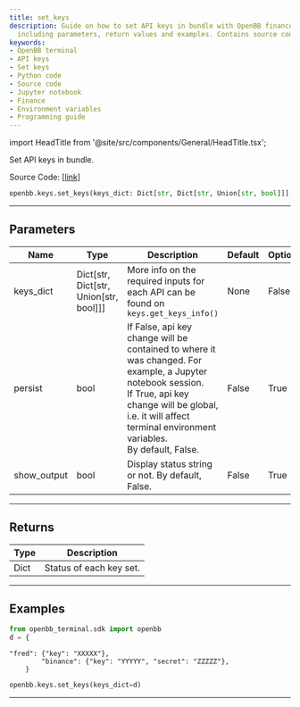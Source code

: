 ```yaml
---
title: set_keys
description: Guide on how to set API keys in bundle with OpenBB finance terminal,
  including parameters, return values and examples. Contains source code link
keywords:
- OpenBB terminal
- API keys
- Set keys
- Python code
- Source code
- Jupyter notebook
- Finance
- Environment variables
- Programming guide
---
```


import HeadTitle from '@site/src/components/General/HeadTitle.tsx';

<HeadTitle title="keys.set_keys - Reference | OpenBB SDK Docs" />

Set API keys in bundle.

Source Code: [[link](https://github.com/OpenBB-finance/OpenBBTerminal/tree/main/openbb_terminal/keys_model.py#L116)]

```python
openbb.keys.set_keys(keys_dict: Dict[str, Dict[str, Union[str, bool]]], persist: bool = False, show_output: bool = False)
```

---

## Parameters

| Name | Type | Description | Default | Optional |
| ---- | ---- | ----------- | ------- | -------- |
| keys_dict | Dict[str, Dict[str, Union[str, bool]]] | More info on the required inputs for each API can be found on `keys.get_keys_info()` | None | False |
| persist | bool | If False, api key change will be contained to where it was changed. For example, a Jupyter notebook session.<br/>If True, api key change will be global, i.e. it will affect terminal environment variables.<br/>By default, False. | False | True |
| show_output | bool | Display status string or not. By default, False. | False | True |


---

## Returns

| Type | Description |
| ---- | ----------- |
| Dict | Status of each key set. |
---

## Examples

```python
from openbb_terminal.sdk import openbb
d = {
```

```
"fred": {"key": "XXXXX"},
        "binance": {"key": "YYYYY", "secret": "ZZZZZ"},
    }
```
```python
openbb.keys.set_keys(keys_dict=d)
```

---

